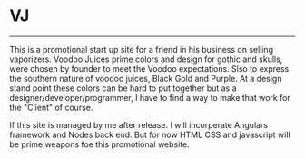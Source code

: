 # VJ

- - - -
This is a promotional start up site for a friend in his business on selling vaporizers. Voodoo Juices prime colors and design for gothic and skulls, were chosen by founder to meet the Voodoo expectations.
Slso to express the southern nature of voodoo juices, Black Gold and Purple. At a design stand point these colors can be hard to put together
but as a designer/developer/programmer, I have to find a way to make that work for the "Client" of course. 

If this site is managed by me after release. I will incorperate Angulars framework and Nodes back end. But for now HTML CSS and javascript will be prime
weapons foe this promotional website.

